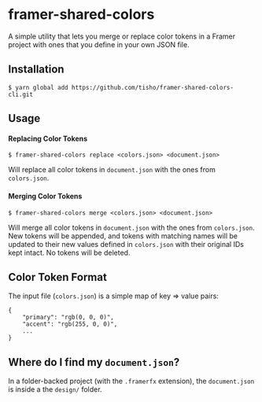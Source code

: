 # framer-shared-colors

A simple utility that lets you merge or replace color tokens in a Framer project with ones that you define in your own JSON file.

## Installation

```
$ yarn global add https://github.com/tisho/framer-shared-colors-cli.git
```

## Usage

#### Replacing Color Tokens

```
$ framer-shared-colors replace <colors.json> <document.json>
```

Will replace all color tokens in `document.json` with the ones from `colors.json`.

#### Merging Color Tokens

```
$ framer-shared-colors merge <colors.json> <document.json>
```

Will merge all color tokens in `document.json` with the ones from `colors.json`.
New tokens will be appended, and tokens with matching names will be updated
to their new values defined in `colors.json` with their original IDs kept intact.
No tokens will be deleted.

## Color Token Format

The input file (`colors.json`) is a simple map of key => value pairs:

```
{
    "primary": "rgb(0, 0, 0)",
    "accent": "rgb(255, 0, 0)",
    ...
}
```

## Where do I find my `document.json`?

In a folder-backed project (with the `.framerfx` extension), the `document.json` is inside a the `design/` folder.

